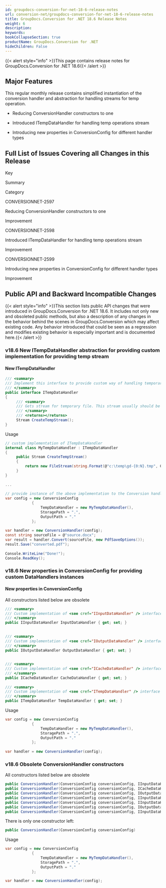 ```yaml
---
id: groupdocs-conversion-for-net-18-6-release-notes
url: conversion-net/groupdocs-conversion-for-net-18-6-release-notes
title: GroupDocs.Conversion for .NET 18.6 Release Notes
weight: 6
description: 
keywords: 
bookCollapseSection: true
productName: GroupDocs.Conversion for .NET
hideChildren: False
---
```

{{< alert style="info" >}}This page contains release notes for GroupDocs.Conversion for .NET 18.6{{< /alert >}}

## Major Features

This regular monthly release contains simplified instantiation of the conversion handler and abstraction for handling streams for temp operation. 

*   Reducing ConversionHandler constructors to one
    
*   Introduced ITempDataHandler for handling temp operations stream
    
*   Introducing new properties in ConversionConfig for different handler types

## Full List of Issues Covering all Changes in this Release

Key

Summary

Category

CONVERSIONNET-2597

Reducing ConversionHandler constructors to one

Improvement

CONVERSIONNET-2598

Introduced ITempDataHandler for handling temp operations stream

Improvement

CONVERSIONNET-2599

Introducing new properties in ConversionConfig for different handler types

Improvement

## Public API and Backward Incompatible Changes

{{< alert style="info" >}}This section lists public API changes that were introduced in GroupDocs.Conversion for .NET 18.6. It includes not only new and obsoleted public methods, but also a description of any changes in the behavior behind the scenes in GroupDocs.Conversion which may affect existing code. Any behavior introduced that could be seen as a regression and modifies existing behavior is especially important and is documented here.{{< /alert >}}

### v18.6 New ITempDataHandler abstraction for providing custom implementation for providing temp stream

#### New ITempDataHandler

```csharp
/// <summary>
/// Implement this interface to provide custom way of handling temporary files
/// </summary>
public interface ITempDataHandler
{
     /// <summary>
     /// Gets stream for temporary file. This stream usually should be only for writing.
     /// </summary>
     /// <returns></returns>
     Stream CreateTempStream();
}
```

Usage

```csharp
// custom implementation of ITempDataHandler
internal class MyTempDataHandler : ITempDataHandler
{
     public Stream CreateTempStream()
     {
         return new FileStream(string.Format(@"c:\temp\gd-{0:N}.tmp", Guid.NewGuid()), FileMode.Create);
     }
}
 
...
 
// provide instance of the above implementation to the Conversion handler
var config = new ConversionConfig
            {
                TempDataHandler = new MyTempDataHandler(),
                StoragePath = ".", 
                OutputPath = "."
            };
             
var handler = new ConversionHandler(config);
const string sourceFile = @"source.docx";
var result = handler.Convert(sourceFile, new PdfSaveOptions());
result.Save("converted.pdf");
 
Console.WriteLine("Done!");
Console.ReadKey();
```

### v18.6 New properties in ConversionConfig for providing custom DataHandlers instances

#### New properties in ConversionConfig

All constructors listed below are obsolete

```csharp
/// <summary>
/// Custom implementation of <see cref="IInputDataHandler" /> interface
/// </summary>
public IInputDataHandler InputDataHandler { get; set; }
 
 
/// <summary>
/// Custom implementation of <see cref="IOutputDataHandler" /> interface
/// </summary>
public IOutputDataHandler OutputDataHandler { get; set; }
 
 
/// <summary>
/// Custom implementation of <see cref="ICacheDataHandler" /> interface
/// </summary>
public ICacheDataHandler CacheDataHandler { get; set; }
 
/// <summary>
/// Custom implementation of <see cref="ITempDataHandler" /> interface
/// </summary>
public ITempDataHandler TempDataHandler { get; set; }
```

Usage

```csharp
var config = new ConversionConfig
            {
                TempDataHandler = new MyTempDataHandler(),
                StoragePath = ".", 
                OutputPath = "."
            };
             
var handler = new ConversionHandler(config);
```

### v18.6 Obsolete ConversionHandler constructors 

All constructors listed below are obsolete

```csharp
public ConversionHandler(ConversionConfig conversionConfig, IInputDataHandler inputDataHandler);
public ConversionHandler(ConversionConfig conversionConfig, ICacheDataHandler cacheDataHandler);
public ConversionHandler(ConversionConfig conversionConfig, IOutputDataHandler outputDataHandler);
public ConversionHandler(ConversionConfig conversionConfig, IInputDataHandler inputDataHandler, IOutputDataHandler outputDataHandler);
public ConversionHandler(ConversionConfig conversionConfig, IInputDataHandler inputDataHandler, ICacheDataHandler cacheDataHandler);
public ConversionHandler(ConversionConfig conversionConfig, IOutputDataHandler outputDataHandler, ICacheDataHandler cacheDataHandler);
public ConversionHandler(ConversionConfig conversionConfig, IInputDataHandler inputDataHandler, IOutputDataHandler outputDataHandler, ICacheDataHandler cacheDataHandler);
```

There is only one constructor left:

```csharp
public ConversionHandler(ConversionConfig conversionConfig)
```

Usage

```csharp
var config = new ConversionConfig
            {
                TempDataHandler = new MyTempDataHandler(),
                StoragePath = ".", 
                OutputPath = "."
            };
             
var handler = new ConversionHandler(config);
```
